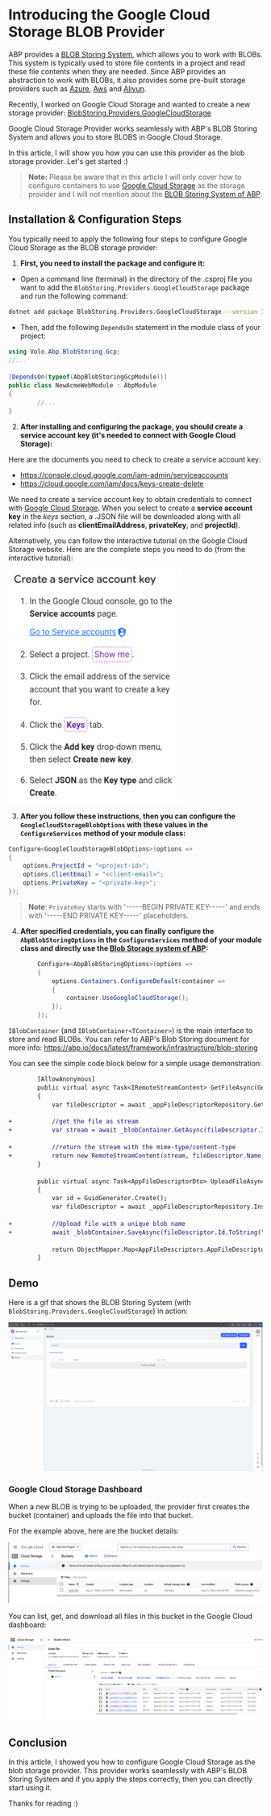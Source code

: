 # Introducing the Google Cloud Storage BLOB Provider

ABP provides a [BLOB Storing System](https://abp.io/docs/latest/framework/infrastructure/blob-storing), which allows you to work with BLOBs. This system is typically used to store file contents in a project and read these file contents when they are needed. Since ABP provides an abstraction to work with BLOBs, it also provides some pre-built storage providers such as [Azure](https://abp.io/docs/latest/framework/infrastructure/blob-storing/azure), [Aws](https://abp.io/docs/latest/framework/infrastructure/blob-storing/aws) and [Aliyun](https://abp.io/docs/latest/framework/infrastructure/blob-storing/aliyun).

Recently, I worked on Google Cloud Storage and wanted to create a new storage provider: [BlobStoring.Providers.GoogleCloudStorage](https://github.com/EngincanV/Volo.Abp.BlobStoring.Gcp)

Google Cloud Storage Provider works seamlessly with ABP's BLOB Storing System and allows you to store BLOBS in Google Cloud Storage.

In this article, I will show you how you can use this provider as the blob storage provider. Let's get started :)

> **Note:** Please be aware that in this article I will only cover how to configure containers to use [Google Cloud Storage](https://cloud.google.com/storage) as the storage provider and I will not mention about the [BLOB Storing System of ABP](https://abp.io/docs/latest/framework/infrastructure/blob-storing).

## Installation & Configuration Steps

You typically need to apply the following four steps to configure Google Cloud Storage as the BLOB storage provider:

1. **First, you need to install the package and configure it:**

* Open a command line (terminal) in the directory of the .csproj file you want to add the `BlobStoring.Providers.GoogleCloudStorage` package and run the following command:

```bash
dotnet add package BlobStoring.Providers.GoogleCloudStorage --version 1.0.0
```

* Then, add the following `DependsOn` statement in the module class of your project:

```csharp
using Volo.Abp.BlobStoring.Gcp;
//...

[DependsOn(typeof(AbpBlobStoringGcpModule))]
public class NewAcmeWebModule : AbpModule
{
        //...
}
```

2. **After installing and configuring the package, you should create a service account key (it's needed to connect with Google Cloud Storage):**

Here are the documents you need to check to create a service account key:

* https://console.cloud.google.com/iam-admin/serviceaccounts
* https://cloud.google.com/iam/docs/keys-create-delete

We need to create a service account key to obtain credentials to connect with [Google Cloud Storage](https://console.cloud.google.com/). When you select to create a **service account key** in the *keys* section, a .JSON file will be downloaded along with all related info (such as **clientEmailAddress**, **privateKey**, and **projectId**).

Alternatively, you can follow the interactive tutorial on the Google Cloud Storage website. Here are the complete steps you need to do (from the interactive tutorial):

![](assets/images/interactive-tutorial.png)

3. **After you follow these instructions, then you can configure the `GoogleCloudStorageBlobOptions` with these values in the `ConfigureServices` method of your module class:**

```csharp
Configure<GoogleCloudStorageBlobOptions>(options =>
{
    options.ProjectId = "<project-id>";
    options.ClientEmail = "<client-email>";
    options.PrivateKey = "<private-key>";
});
```

> **Note**: `PrivateKey` starts with '-----BEGIN PRIVATE KEY-----' and ends with '-----END PRIVATE KEY-----' placeholders.

4. **After specified credentials, you can finally configure the `AbpBlobStoringOptions` in the `ConfigureServices` method of your module class and directly use the [Blob Storage system of ABP](https://abp.io/docs/latest/framework/infrastructure/blob-storing):**

```csharp
        Configure<AbpBlobStoringOptions>(options =>
        {
            options.Containers.ConfigureDefault(container =>
            {
                container.UseGoogleCloudStorage();
            });
        });
```

`IBlobContainer` (and `IBlobContainer<TContainer>`) is the main interface to store and read BLOBs. You can refer to ABP's Blob Storing document for more info: https://abp.io/docs/latest/framework/infrastructure/blob-storing

You can see the simple code block below for a simple usage demonstration:

```diff
        [AllowAnonymous]
        public virtual async Task<IRemoteStreamContent> GetFileAsync(GetFileInput input)
        {
            var fileDescriptor = await _appFileDescriptorRepository.GetAsync(input.FileId);

+           //get the file as stream
+           var stream = await _blobContainer.GetAsync(fileDescriptor.Id.ToString("N"));

+           //return the stream with the mime-type/content-type
+           return new RemoteStreamContent(stream, fileDescriptor.Name, fileDescriptor.MimeType);
        }

        public virtual async Task<AppFileDescriptorDto> UploadFileAsync(IRemoteStreamContent input)
        {
            var id = GuidGenerator.Create();
            var fileDescriptor = await _appFileDescriptorRepository.InsertAsync(new AppFileDescriptors.AppFileDescriptor(id, input.FileName, input.ContentType));

+           //Upload file with a unique blob name
+           await _blobContainer.SaveAsync(fileDescriptor.Id.ToString("N"), input.GetStream());

            return ObjectMapper.Map<AppFileDescriptors.AppFileDescriptor, AppFileDescriptorDto>(fileDescriptor);
        }
```

## Demo

Here is a gif that shows the BLOB Storing System (with `BlobStoring.Providers.GoogleCloudStorage`) in action:

![](assets/images/demo-1.gif)

### Google Cloud Storage Dashboard

When a new BLOB is trying to be uploaded, the provider first creates the bucket (container) and uploads the file into that bucket.

For the example above, here are the bucket details:

![](assets/images/demo-2.png)

You can list, get, and download all files in this bucket in the Google Cloud dashboard:

![](assets/images/demo-3.png)

## Conclusion

In this article, I showed you how to configure Google Cloud Storage as the blob storage provider. This provider works seamlessly with ABP's BLOB Storing System and if you apply the steps correctly, then you can directly start using it.

Thanks for reading :)